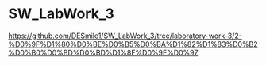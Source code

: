 # SW_LabWork_3
https://github.com/DESmile1/SW_LabWork_3/tree/laboratory-work-3/2-%D0%9F%D1%80%D0%BE%D0%B5%D0%BA%D1%82%D1%83%D0%B2%D0%B0%D0%BD%D0%BD%D1%8F%D0%9F%D0%97
